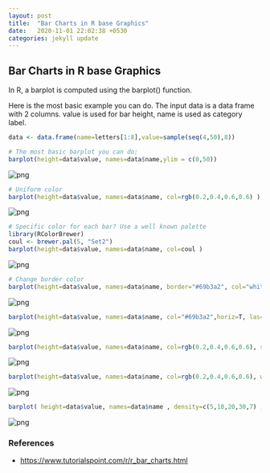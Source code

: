 ```yaml
---
layout: post
title:  "Bar Charts in R base Graphics"
date:   2020-11-01 22:02:38 +0530
categories: jekyll update
---
```


## Bar Charts in R base Graphics

In R, a barplot is computed using the barplot() function.

Here is the most basic example you can do. The input data is a data frame with 2 columns. value is used for bar height, name is used as category label.

```R
data <- data.frame(name=letters[1:8],value=sample(seq(4,50),8))

```

```R
# The most basic barplot you can do:
barplot(height=data$value, names=data$name,ylim = c(0,50))
```


![png](https://raw.githubusercontent.com/balakuntlaJayanth/Stats/master/images/01112020/output_2_0.png)



```R
# Uniform color
barplot(height=data$value, names=data$name, col=rgb(0.2,0.4,0.6,0.6) )
```


![png](https://raw.githubusercontent.com/balakuntlaJayanth/Stats/master/images/01112020/output_3_0.png)



```R
# Specific color for each bar? Use a well known palette
library(RColorBrewer)
coul <- brewer.pal(5, "Set2") 
barplot(height=data$value, names=data$name, col=coul )
```


![png](https://raw.githubusercontent.com/balakuntlaJayanth/Stats/master/images/01112020/output_4_0.png)



```R
# Change border color
barplot(height=data$value, names=data$name, border="#69b3a2", col="white" )
```


![png](https://raw.githubusercontent.com/balakuntlaJayanth/Stats/master/images/01112020/output_5_0.png)



```R
barplot(height=data$value, names=data$name, col="#69b3a2",horiz=T, las=1)
```


![png](https://raw.githubusercontent.com/balakuntlaJayanth/Stats/master/images/01112020/output_6_0.png)



```R
barplot(height=data$value, names=data$name, col=rgb(0.2,0.4,0.6,0.6), space=c(0.1,0.2,3,1.5,0.3) )
```

![png](https://raw.githubusercontent.com/balakuntlaJayanth/Stats/master/images/01112020/output_7_1.png)



```R
barplot(height=data$value, names=data$name, col=rgb(0.2,0.4,0.6,0.6), width=c(0.1,0.2,3,1.5,0.3) )
```


![png](https://raw.githubusercontent.com/balakuntlaJayanth/Stats/master/images/01112020/output_8_0.png)



```R
barplot( height=data$value, names=data$name , density=c(5,10,20,30,7) , angle=c(0,45,90,11,36) , col="brown"   )
```


![png](https://raw.githubusercontent.com/balakuntlaJayanth/Stats/master/images/01112020/output_9_1.png)


### References

- https://www.tutorialspoint.com/r/r_bar_charts.html